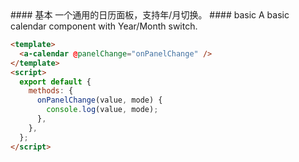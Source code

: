 <cn>
#### 基本
一个通用的日历面板，支持年/月切换。
</cn>

<us>
#### basic
A basic calendar component with Year/Month switch.
</us>

```html
<template>
  <a-calendar @panelChange="onPanelChange" />
</template>
<script>
  export default {
    methods: {
      onPanelChange(value, mode) {
        console.log(value, mode);
      },
    },
  };
</script>
```
